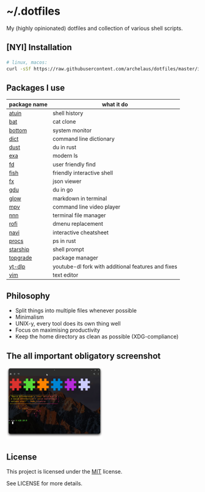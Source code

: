 # ~/.dotfiles
My (highly opinionated) dotfiles and collection of various shell scripts.

## [NYI] Installation

```sh
# linux, macos:
curl -sSf https://raw.githubusercontent.com/archelaus/dotfiles/master/install.sh | sh
```

## Packages I use

| package name | what it do |
| - | - |
[atuin](https://atuin.sh/) | shell history
[bat](https://github.com/sharkdp/bat) | cat clone
[bottom](https://clementtsang.github.io/bottom/) | system monitor
[dict](https://github.com/BetaPictoris/dict) | command line dictionary
[dust](https://github.com/repos/bootandy/dust) | du in rust
[exa](https://the.exa.website/) | modern ls
[fd](https://github.com/sharkdp/fd) | user friendly find
[fish](https://fishshell.com/) | friendly interactive shell
[fx](https://fx.wtf/) | json viewer
[gdu](https://github.com/dundee/gdu) | du in go
[glow](https://github.com/charmbracelet/glow) | markdown in terminal
[mpv](https://github.com/mpv-player/mpv) | command line video player
[nnn](https://github.com/jarun/nnn) | terminal file manager
[rofi](https://github.com/davatorium/rofi) | dmenu replacement
[navi](https://github.com/denisidoro/navi) | interactive cheatsheet
[procs](https://github.com/dalance/procs) | ps in rust
[starship](https://starship.rs/) | shell prompt
[topgrade](https://github.com/r-darwish/topgrade) | package manager
[yt-dlp](https://github.com/yt-dlp/yt-dlp) | youtube-dl fork with additional features and fixes
[vim](https://www.vim.org/) | text editor

## Philosophy
- Split things into multiple files whenever possible
- Minimalism
- UNIX-y, every tool does its own thing well
- Focus on maximising productivity
- Keep the home directory as clean as possible (XDG-compliance)

## The all important obligatory screenshot

<img src="https://raw.githubusercontent.com/archelaus/dotfiles/main/terminal.png" width=50% height=50%>

## License

This project is licensed under the
[MIT](https://en.wikipedia.org/wiki/MIT_License) license.

See LICENSE for more details.
